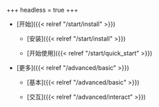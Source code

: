 +++
headless = true
+++

- [开始]({{< relref "/start/install" >}})

    - [安装]({{< relref "/start/install" >}})

    - [开始使用]({{< relref "/start/quick_start" >}})

- [更多]({{< relref "/advanced/basic" >}})

    - [基本]({{< relref "/advanced/basic" >}})

    - [交互]({{< relref "/advanced/interact" >}})
